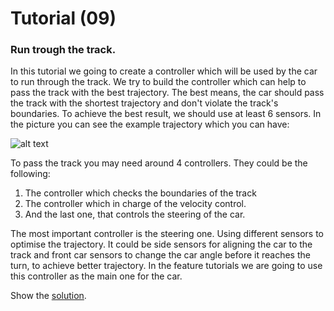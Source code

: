 # Tutorial (09)

### Run trough the track.
In this tutorial we going to create a controller which will be used by the car to run through the track. We try to build the controller which can help to pass the track with the best trajectory. The best means, the car should pass the track with the shortest trajectory and don't violate the track's boundaries. To achieve the best result, we should use at least 6 sensors. In the picture you can see the example trajectory which you can have:

![alt text](../img/circle_pass_trajectory.jpg)  

To pass the track you may need around 4 controllers. They could be the following:
1. The controller which checks the boundaries of the track
2. The controller which in charge of the velocity control.
3. And the last one, that controls the steering of the car.

The most important controller is the steering one. Using different sensors to optimise the trajectory. It could be side sensors for aligning the car to the track and front car sensors to change the car angle before it reaches the turn, to achieve better trajectory.
In the feature tutorials we are going to use this controller as the main one for the car. 

Show the [solution](solutions/solution09.md).
